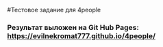 #Тестовое задание для 4people

### Результат выложен на Git Hub Pages: https://evilnekromat777.github.io/4people/
